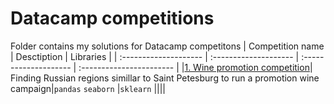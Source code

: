 # Datacamp competitions 
Folder contains my solutions for Datacamp competitons
| Competition name        | Desctiption      | Libraries     |
| :--------------------   | :-------------------- | :-------------------- | :----------------------- |
|[1. Wine promotion competition](https://github.com/Egor-Usov/my_first_repository/tree/main/1.Music_project)| Finding Russian regions simillar to Saint Petesburg to run a promotion wine campaign|`pandas`  `seaborn`  |`sklearn`
||||

